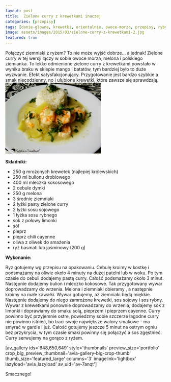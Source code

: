 ```yaml
---
layout: post
title:  Zielone curry z krewetkami inaczej
categories: [przepisy]
tags: [danie-glowne, krewetki, orientalnie, owoce-morza, przepisy, ryby-i-owoce-morza, tajskie]
image: assets/images/2015/03/zielone-curry-z-krewetkami-2.jpg
featured: true
---
```

Połączyć ziemniaki z ryżem? To nie może wyjść dobrze... a jednak! Zielone curry w tej wersji łączy w sobie owoce morza, melona i polskiego ziemianka. To lekko odmienione zielone curry z krewetkami powstało w wyniku braku w sklepie mango i batatów, tym bardziej było to duże wyzwanie. Efekt satysfakcjonujący. Przygotowanie jest bardzo szybkie a smak niecodzienny, no i ulubione krewetki, które zawsze się sprawdzają.
![](assets/images/2015/03/zielone-curry-z-krewetkami-1-300x222.jpg)



**Składniki:**
* 250 g mrożonych krewetek (najlepiej królewskich)
* 250 ml bulionu drobiowego
* 400 ml mleczka kokosowego
* 2 cebule dymki
* 250 g melona
* 3 średnie ziemniaki
* 2 łyżki pasty zielone curry
* 2 łyżki sosu sojowego
* 1 łyżka sosu rybnego
* sok z połowy limonki
* sól
* pieprz
* pieprz chili cayenne
* oliwa z oliwek do smażenia
* ryż basmati lub jaśminowy (200 g)


**Wykonanie:**

Ryż gotujemy wg przepisu na opakowaniu. Cebulę kroimy w kostkę i podsmażamy na oliwie około 4 minuty na dużej patelni lub w woku. Po tym czasie do cebuli dodajemy pastę curry. Całość podsmażamy około 3 minut. Następnie dodajemy bulion i mleczko kokosowe. Tak przygotowany wywar doprowadzamy do wrzenia. Melona i ziemniaki obieramy , a następnie kroimy na małe kawałki. Wywar gotujemy, aż ziemniaki będą miękkie. Następnie dodajemy do niego zamrożone krewetki, sos sojowy i sos rybny. Wywar z krewetkami ponownie doprowadzamy do wrzenia, dodajemy sok z limonki i doprawiamy do smaku solą, pieprzem i pieprzem cayenne. Curry powinno być przyjemnie ostre, powiedzmy sobie szczerze łagodne curry nie powinno istnieć, bo traci swoje największe walory smakowe - ma smyrać w gardle i już. Całość gotujemy jeszcze 5 minut na ostrym ogniu bez przykrycia, w tym czasie smaki powinny się połączyć a sos zgęstnieć. Curry serwujemy na gorąco z ryżem.

[av\_gallery ids='648,650,649' style='thumbnails' preview\_size='portfolio' crop\_big\_preview\_thumbnail='avia-gallery-big-crop-thumb' thumb\_size='featured\_large' columns='3' imagelink='lightbox' lazyload='avia\_lazyload' av\_uid='av-7anqt']

Smacznego!
    